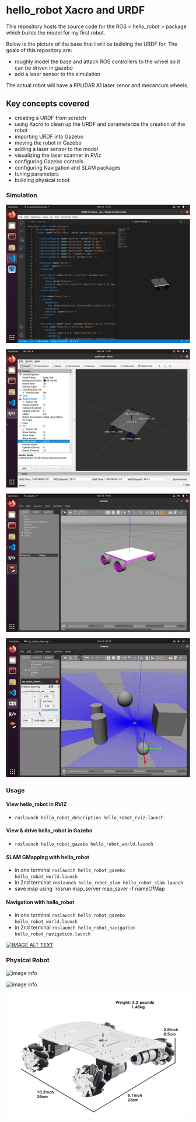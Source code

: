 # hello_robot Xacro and URDF #

This repository hosts the source code for the ROS < hello_robot > package which builds the model for my first robot.

Below is the picture of the base that I will be building the URDF for.  The goals of this repository are:
- roughly model the base and attach ROS controllers to the wheel so it can be driven in gazebo
- add a laser sensor to the simulation 

The actual robot will have a RPLIDAR A1 laser senor and mecancum wheels.

## Key concepts covered ##
- creating a URDF from scratch
- using Xacro to clean up the URDF and parameterize the creation of the robot
- importing URDF into Gazebo
- moving the robot in Gazebo
- adding a laser sensor to the model
- visualizing the laser scanner in RViz
- configuring Gazebo controls
- configuring Navigation and SLAM packages
- tuning parameters
- building physical robot

### Simulation ###

![image info](./pictures/URDF.png)


![image info](./pictures/Rviz.png)

![image info](./pictures/gazebo.png)

![image info](./pictures/drivingRobot.gif)

### Usage ###
#### View hello_robot in RVIZ ####
- `roslaunch hello_robot_description hello_robot_rviz.launch`
#### View & drive hello_robot in Gazebo ####
- `roslaunch hello_robot_gazebo hello_robot_world.launch`
#### SLAM GMapping with hello_robot ####
- in one terminal `roslaunch hello_robot_gazebo hello_robot_world.launch`
- in 2nd terminat `roslaunch hello_robot_slam hello_robot_slam.launch`
- save map using `rosrun map_server map_saver -f nameOfMap
#### Navigation with hello_robot ####
- in one terminal `roslaunch hello_robot_gazebo hello_robot_world.launch`
- in 2nd terminal `roslaunch hello_robot_navigation hello_robot_navigation.launch`

[![IMAGE ALT TEXT](http://img.youtube.com/vi/5LuyBR_MqcY/0.jpg)](https://youtu.be/5LuyBR_MqcY "ROS SLAM GMapping & Navigation Implementation")

### Physical Robot ###

![image info](./pictures/base_assembly.png)

![image info](./pictures/wiring.png)

![image info](./pictures/robotBase.png)
